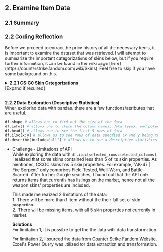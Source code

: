 ## 2. Examine Item Data ##

<h3 style="font-size:18px">2.1 Summary</h3>

<h3 style="font-size:18px">2.2 Coding Reflection</h3>
<p>
Before we proceed to extract the price history of all the necessary items, it is important to examine the dataset that was retrieved. I will attempt to summarize the important categorizations of skins below, but if you require further information, it can be found in the wiki page [here](https://counterstrike.fandom.com/wiki/Skins). Feel free to skip if you have some background on this.

<details>
<summary><b>2.2.1 CS:GO Skin Categorizations</b> <br>[Expand if required]</summary>

- Skin Grades - denotes rarity of skins with 7 main grade categories:
    |    Categories    |              Grades              |
    |------------------|----------------------------------|
    | Common           | Consumer Grade, Base Grade       |
    | Uncommon         | Industrial Grade                 |
    | Rare             | Mil-Spec, High Grade             |
    | Mythical         | Restricted, Remarkable           |
    | Legendary        | Classified, Exotic               |
    | Ancient          | Covert, Extraordinary            |
    | Exceedingly Rare | Rare Special (★), Knives, Gloves |

- Skin Quality - identification or modification to skin’s appearances:

    a.&ensp;Rare Special (★): extra identification on gloves and knives.<br>
    b.&ensp;StatTrak™: track and display number of kills secured with the weapon.<br>
    c.&ensp;Souvenir: items obtained from souvenir packages dropped during major events, often containing stickers related to the event.<br>

- Skin Properties - simulates randomized condition on the skin with 5 broad categories. Each categories contains a range of float value that denotes the worn level of the skin, with 0 being the best. This affects appearances:

    a.&ensp;Factory New (0.00-0.07)<br>
    b.&ensp;Minimal Wear (0.07-0.15)<br>
    c.&ensp;Field-Tested (0.15-0.37)<br>
    d.&ensp;Well Worn (0.37-0.44)<br>
    e.&ensp;Battle-Scarred (0.44-1.00)
</details>
<br>

**2.2.2 Data Exploration (Descriptive Statistics)**
<br>
When exploring data with pandas, there are a few functions/attributes that are useful. 

```python
df.shape # allows one to find out the size of the data
df.info() # allows one to check the column names, data types, and potential na values
df.head() # allows one to see the first 5 rows of data
df.iloc[x:y] # allows us to see rows of data specfied (x and y being the starting row and ending row respectively)
df.describe(include="all") # allows us to see a descriptive statistics for the whole data set, including non-numeric columns
```

- Challenge - Limitations of API<br>
    While exploring the data with `df.iloc[selected_rows:selected_columns]`, I realized that some skins contained less than 5 of its skin properties. As mentioned, CS:GO skins has 5 skin properties. For example, "AK-47 | Fire Serpent" only comprises Field-Tested, Well-Worn, and Battle-Scarred. After further Google searches, I found out that the API only returns items that currently has listings on the market, hence not all the weapon skins' properties are included.

    This made me realized 2 limitations of the data:<br>
    1.&ensp;There will be more than 1 item without the their full set of skin properties.<br> 
    2.&ensp;There will be missing items, with all 5 skin properties not currently in market.

    **Solutions**<br>
    For limitation 1, it is possible to get the the data with data transformation. 

    For limitation 2, I sourced the data from [Counter Strike Fandom Website](https://counterstrike.fandom.com/wiki/Skins/List). Excel's Power Query was utilized for data extraction and transformation.
